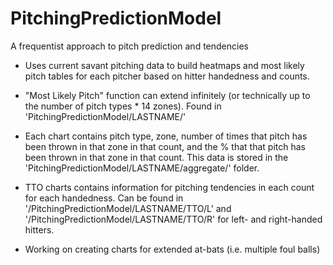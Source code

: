 # PitchingPredictionModel
A frequentist approach to pitch prediction and tendencies

* Uses current savant pitching data to build heatmaps and most likely pitch tables for each pitcher based on hitter handedness and counts.

* "Most Likely Pitch" function can extend infinitely (or technically up to the number of pitch types * 14 zones). Found in 'PitchingPredictionModel/LASTNAME/'

* Each chart contains pitch type, zone, number of times that pitch has been thrown in that zone in that count, and the % that that pitch has been thrown in that zone in that count. This data is stored in the 'PitchingPredictionModel/LASTNAME/aggregate/' folder. 

* TTO charts contains information for pitching tendencies in each count for each handedness. Can be found in '/PitchingPredictionModel/LASTNAME/TTO/L' and '/PitchingPredictionModel/LASTNAME/TTO/R' for left- and right-handed hitters.

* Working on creating charts for extended at-bats (i.e. multiple foul balls)
